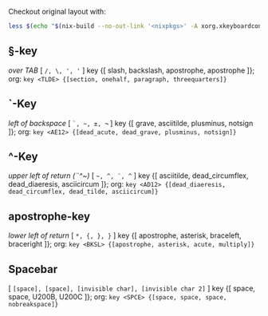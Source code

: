 Checkout original layout with:
```sh
less $(echo "$(nix-build --no-out-link '<nixpkgs>' -A xorg.xkeyboardconfig)/etc/X11/xkb/")symbols/se 00-keyboard.conf
```

## §-key
*over TAB*
[ ` /, \, ', ' ` ]
key <TLDE> {[ slash, backslash, apostrophe, apostrophe ]};
org: `key <TLDE> {[section, onehalf, paragraph, threequarters]}`


## `-Key
*left of backspace*
[ ``` `, ~, ±, ¬ ``` ]
key <AE12> {[ grave, asciitilde, plusminus, notsign ]};
org: `key <AE12> {[dead_acute, dead_grave, plusminus, notsign]}`


## ^-Key
*upper left of return (¨^~)*
[ ` ~, ^, ¨, ^ ` ]
key <AD12> {[ asciitilde, dead_circumflex, dead_diaeresis, asciicircum ]};
org: `key <AD12> {[dead_diaeresis, dead_circumflex, dead_tilde, asciicircum]}`


## apostrophe-key
*lower left of return*
[ ` *, {, }, } ` ]
key <BKSL> {[ apostrophe, asterisk, braceleft, braceright ]};
org: `key <BKSL> {[apostrophe, asterisk, acute, multiply]}`


## Spacebar
[ ` [space], [space], [invisible char],‌ [invisible char 2] ` ]
key <SPCE> {[ space, space, U200B, U200C ]};
org: `key <SPCE> {[space, space, space, nobreakspace]}`